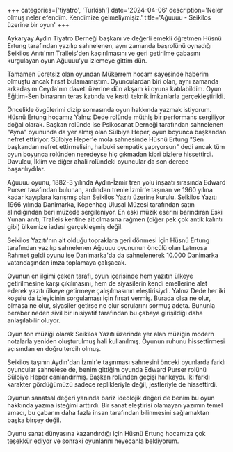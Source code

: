 +++
categories=['tiyatro', 'Turkish']
date='2024-04-06'
description='Neler olmuş neler efendim. Kendimize gelmeliymişiz.'
title='Ağuuuu - Seikilos üzerine bir oyun'
+++

Aykaryay Aydın Tiyatro Derneği başkanı ve değerli emekli öğretmen Hüsnü Ertung tarafından yazılıp sahnelenen, aynı zamanda başrolünü oynadığı Seikilos Anıtı'nın Tralleis'den kaçırılmasını ve geri getirilme çabasını kurgulayan oyun Ağuuuu'yu izlemeye gittim dün.

Tamamen ücretsiz olan oyundan Mükerrem hocam sayesinde haberim olmuştu ancak fırsat bulamamıştım. Oyunculardan biri olan, aynı zamanda arkadaşım Ceyda'nın daveti üzerine dün akşam ki oyuna katılabildim. Oyun Eğitim-Sen binasının teras katında ve kısıtlı teknik imkanlarla gerçekleştirildi. 

Öncelikle övgülerimi dizip sonrasında oyun hakkında yazmak istiyorum. Hüsnü Ertung hocamız Yalnız Dede rolünde müthiş bir performans sergiliyor doğal olarak. Başkan rolünde ise Psikosanat Derneği tarafından sahnelenen "Ayna" oyununda da yer almış olan Sülbiye Heper, oyun boyunca başkandan nefret ettiriyor. Sülbiye Heper'e mola sahnesinde Hüsnü Ertung "Sen başkandan nefret ettirmelisin, halbuki sempatik yapıyorsun" dedi ancak tüm oyun boyunca rolünden neredeyse hiç çıkmadan kibri bizlere hissettirdi. Davulcu, İklim ve diğer ahali rolündeki oyuncular da son derece başarılıydılar. 

Ağuuuu oyunu, 1882-3 yılında Aydın-İzmir tren yolu inşaatı sırasında Edward Purser tarafından bulunan, ardından trenle İzmir'e taşınan ve 1960 yılına kadar kayıplara karışmış olan Seikilos Yazıtı üzerine kurulu. Seikilos Yazıtı 1966 yılında Danimarka, Kopenhag Ulusal Müzesi tarafından satın alındığından beri müzede sergileniyor. En eski müzik eserini barındıran Eski Yunan anıtı, Tralleis kentine ait olmasına rağmen (diğer pek çok antik kalıntı gibi) ülkemize iadesi gerçekleşmiş değil. 

Seikilos Yazıtı'nın ait olduğu topraklara geri dönmesi için Hüsnü Ertung tarafından yazılıp sahnelenen Ağuuuu oyununun öncülü olan Latmosa Rahmet geldi oyunu ise Danimarka'da da sahnelenerek 10.000 Danimarka vatandaşından imza toplamaya çalışacak. 

Oyunun en ilgimi çeken tarafı, oyun içerisinde hem yazıtın ülkeye getirilmesine karşı çıkılmasını, hem de siyasilerin kendi emellerine alet ederek yazıtı ülkeye getirmeye çalışılmasının eleştirisiydi. Yalnız Dede her iki koşulu da izleyicinin sorgulaması için fırsat vermiş. Burada olsa ne olur, olmasa ne olur, siyasiler getirse ne olur sorularını sormuş adeta. Bununla beraber neden sivil bir inisiyatif tarafından bu çabaya girişildiği daha anlaşılabilir oluyor. 

Oyun fon müziği olarak Seikilos Yazıtı üzerinde yer alan müziğin modern notalarla yeniden oluşturulmuş hali kullanılmış. Oyunun ruhunu hissettirmesi açısından en doğru tercih olmuş. 

Seikilos taşının Aydın'dan İzmir'e taşınması sahnesini önceki oyunlarda farklı oyuncular sahnelese de, benim gittiğim oyunda Edward Purser rolünü Sülbiye Heper canlandırmış. Başkan rolünden geçişi harikaydı. İki farklı karakter gördüğümüzü sadece replikleriyle değil, jestleriyle de hissettirdi. 

Oyunun sanatsal değeri yanında bariz ideolojik değeri de benim bu oyun hakkında yazma isteğimi arttırdı. Bir sanat eleştirisi olamayan yazımın temel amacı, bu çabanın daha fazla insan tarafından bilinmesini sağlamaktan başka birşey değil. 

Oyunu sanat dünyasına kazandırdığı için Hüsnü Ertung hocamıza çok teşekkür ediyor ve sonraki oyunlarını heyecanla bekliyorum. 

